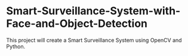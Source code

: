 # Smart-Surveillance-System-with-Face-and-Object-Detection
This project will create a Smart Surveillance System using OpenCV and Python.
